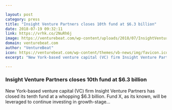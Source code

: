 ```yaml
---

layout: post
category: press
title: "Insight Venture Partners closes 10th fund at $6.3 billion"
date: 2018-07-19 09:32:11
link: https://vrhk.co/2NuRh6j
image: https://venturebeat.com/wp-content/uploads/2018/07/InsightVenture.jpg?fit=1485%2C882&strip=all
domain: venturebeat.com
author: "VentureBeat"
icon: https://venturebeat.com/wp-content/themes/vb-news/img/favicon.ico
excerpt: "New York-based venture capital (VC) firm Insight Venture Partners has closed its tenth fund at a whopping $6.3 billion. Fund X, as its known, will be leveraged to continue investing in growth-stage…"

---
```


### Insight Venture Partners closes 10th fund at $6.3 billion

New York-based venture capital (VC) firm Insight Venture Partners has closed its tenth fund at a whopping $6.3 billion. Fund X, as its known, will be leveraged to continue investing in growth-stage…